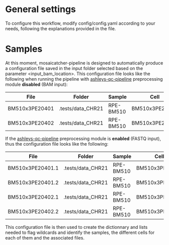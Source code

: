 # General settings
To configure this workflow, modify config/config.yaml according to your needs, following the explanations provided in the file.

# Samples

At this moment, mosaicatcher-pipeline is designed to automatically produce a configuration file saved in the input folder selected based on the parameter <input_bam_location>.
This configuration file looks like the following when running the pipeline with [ashleys-qc-pipeline](https://github.com/friendsofstrandseq/ashleys-qc-pipeline) preprocessing module **disabled** (BAM input):


| File           | Folder            | Sample    | Cell           | Full_path                                                    |
| -------------- | ----------------- | --------- | -------------- | ------------------------------------------------------------ |
| BM510x3PE20401 | .tests/data_CHR21 | RPE-BM510 | BM510x3PE20401 | .tests/data_CHR21/RPE-BM510/all/BM510x3PE20401.sort.mdup.bam |
| BM510x3PE20402 | .tests/data_CHR21 | RPE-BM510 | BM510x3PE20402 | .tests/data_CHR21/RPE-BM510/all/BM510x3PE20402.sort.mdup.bam |


If the [ashleys-qc-pipeline](https://github.com/friendsofstrandseq/ashleys-qc-pipeline) preprocessing module is **enabled** (FASTQ input), thus the configuration file looks like the following:

| File             | Folder            | Sample    | Cell           | Full_path                                                   |
| ---------------- | ----------------- | --------- | -------------- | ----------------------------------------------------------- |
| BM510x3PE20401.1 | .tests/data_CHR21 | RPE-BM510 | BM510x3PE20401 | .tests/data_CHR21/RPE-BM510/fastq/BM510x3PE20401.1.fastq.gz |
| BM510x3PE20401.2 | .tests/data_CHR21 | RPE-BM510 | BM510x3PE20401 | .tests/data_CHR21/RPE-BM510/fastq/BM510x3PE20401.2.fastq.gz |
| BM510x3PE20402.1 | .tests/data_CHR21 | RPE-BM510 | BM510x3PE20402 | .tests/data_CHR21/RPE-BM510/fastq/BM510x3PE20402.1.fastq.gz |
| BM510x3PE20402.2 | .tests/data_CHR21 | RPE-BM510 | BM510x3PE20402 | .tests/data_CHR21/RPE-BM510/fastq/BM510x3PE20402.2.fastq.gz |

This configuration file is then used to create the dictionnary and lists needed to flag wildcards and identify the samples, the different cells for each of them and the associated files.  